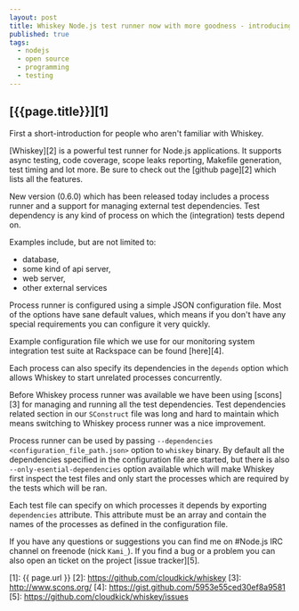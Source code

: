 ```yaml
---
layout: post
title: Whiskey Node.js test runner now with more goodness - introducing process runner
published: true
tags:
  - nodejs
  - open source
  - programming
  - testing
---
```


## [{{page.title}}][1]

First a short-introduction for people who aren't familiar with Whiskey.

[Whiskey][2] is a powerful test runner for Node.js applications. It supports
async testing, code coverage, scope leaks reporting, Makefile generation,
test timing and lot more. Be sure to check out the [github page][2] which
lists all the features.

New version (0.6.0) which has been released today includes a process runner
and a support for managing external test dependencies. Test dependency is
any kind of process on which the (integration) tests depend on.

Examples include, but are not limited to:

* database,
* some kind of api server,
* web server,
* other external services

Process runner is configured using a simple JSON configuration file. Most of the
options have sane default values, which means if you don't have any special
requirements you can configure it very quickly.

Example configuration file which we use for our monitoring system integration
test suite at Rackspace can be found [here][4].

Each process can also specify its dependencies in the `depends` option which
allows Whiskey to start unrelated processes concurrently.

Before Whiskey process runner was available we have been using [scons][3] for
managing and running all the test dependencies. Test dependencies related
section in our `SConstruct` file was long and hard to maintain which means
switching to Whiskey process runner was a nice improvement.

Process runner can be used by passing `--dependencies <configuration_file_path.json>`
option to `whiskey` binary. By default all the dependencies specified in the
configuration file are started, but there is also `--only-esential-dependencies`
option available which will make Whiskey first inspect the test files and only
start the processes which are required by the tests which will be ran.

Each test file can specify on which processes it depends by exporting
`dependencies` attribute. This attribute must be an array and contain the
names of the processes as defined in the configuration file.

If you have any questions or suggestions you can find me on #Node.js IRC channel
on freenode (nick `Kami_`). If you find a bug or a problem you can also open an
ticket on the project [issue tracker][5].

[1]: {{ page.url }}
[2]: https://github.com/cloudkick/whiskey
[3]: http://www.scons.org/
[4]: https://gist.github.com/5953e55ced30ef8a9581
[5]: https://github.com/cloudkick/whiskey/issues
